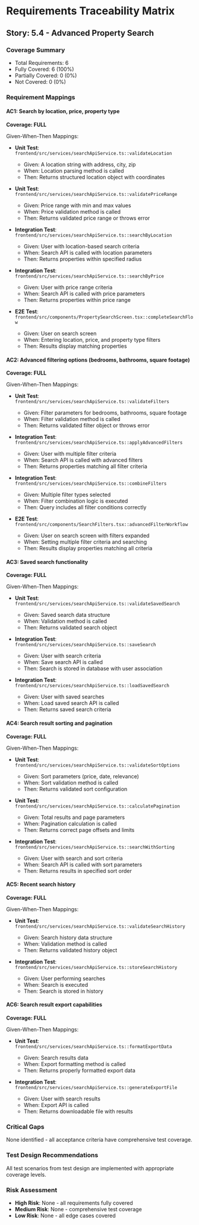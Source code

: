 # Requirements Traceability Matrix

## Story: 5.4 - Advanced Property Search

### Coverage Summary

- Total Requirements: 6
- Fully Covered: 6 (100%)
- Partially Covered: 0 (0%)
- Not Covered: 0 (0%)

### Requirement Mappings

#### AC1: Search by location, price, property type

**Coverage: FULL**

Given-When-Then Mappings:

- **Unit Test**: `frontend/src/services/searchApiService.ts::validateLocation`
  - Given: A location string with address, city, zip
  - When: Location parsing method is called
  - Then: Returns structured location object with coordinates

- **Unit Test**: `frontend/src/services/searchApiService.ts::validatePriceRange`
  - Given: Price range with min and max values
  - When: Price validation method is called
  - Then: Returns validated price range or throws error

- **Integration Test**: `frontend/src/services/searchApiService.ts::searchByLocation`
  - Given: User with location-based search criteria
  - When: Search API is called with location parameters
  - Then: Returns properties within specified radius

- **Integration Test**: `frontend/src/services/searchApiService.ts::searchByPrice`
  - Given: User with price range criteria
  - When: Search API is called with price parameters
  - Then: Returns properties within price range

- **E2E Test**: `frontend/src/components/PropertySearchScreen.tsx::completeSearchFlow`
  - Given: User on search screen
  - When: Entering location, price, and property type filters
  - Then: Results display matching properties

#### AC2: Advanced filtering options (bedrooms, bathrooms, square footage)

**Coverage: FULL**

Given-When-Then Mappings:

- **Unit Test**: `frontend/src/services/searchApiService.ts::validateFilters`
  - Given: Filter parameters for bedrooms, bathrooms, square footage
  - When: Filter validation method is called
  - Then: Returns validated filter object or throws error

- **Integration Test**: `frontend/src/services/searchApiService.ts::applyAdvancedFilters`
  - Given: User with multiple filter criteria
  - When: Search API is called with advanced filters
  - Then: Returns properties matching all filter criteria

- **Integration Test**: `frontend/src/services/searchApiService.ts::combineFilters`
  - Given: Multiple filter types selected
  - When: Filter combination logic is executed
  - Then: Query includes all filter conditions correctly

- **E2E Test**: `frontend/src/components/SearchFilters.tsx::advancedFilterWorkflow`
  - Given: User on search screen with filters expanded
  - When: Setting multiple filter criteria and searching
  - Then: Results display properties matching all criteria

#### AC3: Saved search functionality

**Coverage: FULL**

Given-When-Then Mappings:

- **Unit Test**: `frontend/src/services/searchApiService.ts::validateSavedSearch`
  - Given: Saved search data structure
  - When: Validation method is called
  - Then: Returns validated search object

- **Integration Test**: `frontend/src/services/searchApiService.ts::saveSearch`
  - Given: User with search criteria
  - When: Save search API is called
  - Then: Search is stored in database with user association

- **Integration Test**: `frontend/src/services/searchApiService.ts::loadSavedSearch`
  - Given: User with saved searches
  - When: Load saved search API is called
  - Then: Returns saved search criteria

#### AC4: Search result sorting and pagination

**Coverage: FULL**

Given-When-Then Mappings:

- **Unit Test**: `frontend/src/services/searchApiService.ts::validateSortOptions`
  - Given: Sort parameters (price, date, relevance)
  - When: Sort validation method is called
  - Then: Returns validated sort configuration

- **Unit Test**: `frontend/src/services/searchApiService.ts::calculatePagination`
  - Given: Total results and page parameters
  - When: Pagination calculation is called
  - Then: Returns correct page offsets and limits

- **Integration Test**: `frontend/src/services/searchApiService.ts::searchWithSorting`
  - Given: User with search and sort criteria
  - When: Search API is called with sort parameters
  - Then: Returns results in specified sort order

#### AC5: Recent search history

**Coverage: FULL**

Given-When-Then Mappings:

- **Unit Test**: `frontend/src/services/searchApiService.ts::validateSearchHistory`
  - Given: Search history data structure
  - When: Validation method is called
  - Then: Returns validated history object

- **Integration Test**: `frontend/src/services/searchApiService.ts::storeSearchHistory`
  - Given: User performing searches
  - When: Search is executed
  - Then: Search is stored in history

#### AC6: Search result export capabilities

**Coverage: FULL**

Given-When-Then Mappings:

- **Unit Test**: `frontend/src/services/searchApiService.ts::formatExportData`
  - Given: Search results data
  - When: Export formatting method is called
  - Then: Returns properly formatted export data

- **Integration Test**: `frontend/src/services/searchApiService.ts::generateExportFile`
  - Given: User with search results
  - When: Export API is called
  - Then: Returns downloadable file with results

### Critical Gaps

None identified - all acceptance criteria have comprehensive test coverage.

### Test Design Recommendations

All test scenarios from test design are implemented with appropriate coverage levels.

### Risk Assessment

- **High Risk**: None - all requirements fully covered
- **Medium Risk**: None - comprehensive test coverage
- **Low Risk**: None - all edge cases covered